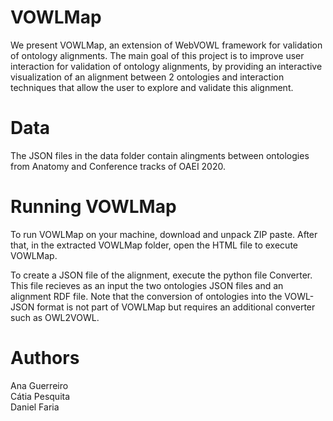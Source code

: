 # VOWLMap
We present VOWLMap, an extension of WebVOWL framework for validation of ontology alignments. The main goal of this project is to improve user interaction for validation of ontology alignments, by providing an interactive visualization of an alignment between 2 ontologies and interaction techniques that allow the user to explore and validate this alignment.

# Data

The JSON files in the data folder contain alingments between ontologies from Anatomy and Conference tracks of OAEI 2020.

# Running VOWLMap

To run VOWLMap on your machine, download and unpack ZIP paste. After that, in the extracted VOWLMap folder, open the HTML file to execute VOWLMap.

To create a JSON file of the alignment, execute the python file Converter. This file recieves as an input the two ontologies JSON files and an alignment RDF file.
Note that the conversion of ontologies into the VOWL-JSON format is not part of VOWLMap but requires an additional converter such as OWL2VOWL. 

# Authors

Ana Guerreiro  
Cátia Pesquita  
Daniel Faria
